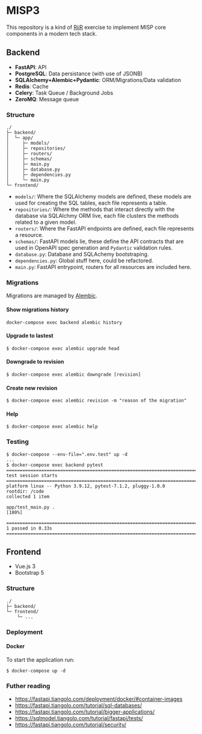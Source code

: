 # MISP3
This repository is a kind of [RiiR](http://web.archive.org/web/20220201102732/https://transitiontech.ca/random/RIIR) exercise to implement MISP core components in a modern tech stack.

## Backend
* **FastAPI**: API
* **PostgreSQL**: Data persistance (with use of JSONB)
* **SQLAlchemy+Alembic+Pydantic**: ORM/Migrations/Data validation
* **Redis**: Cache
* **Celery**: Task Queue / Background Jobs
* **ZeroMQ**: Message queue

### Structure
```
./
├─ backend/
│  └─ app/
│     ├─ models/
│     ├─ repositories/
│     ├─ routers/
│     ├─ schemas/
│     ├─ main.py
│     ├─ database.py
│     ├─ dependencies.py
│     └─ main.py
└─ frontend/
```

* `models/`: Where the SQLAlchemy models are defined, these models are used for creating the SQL tables, each file represents a table.
* `repositories/`: Where the methods that interact directly with the database via SQLAlchmy ORM live, each file clusters the methods related to a given model.
*  `routers/`: Where the FastAPI endpoints are defined, each file represents a resource.
*  `schemas/`: FastAPI models lie, these define the API contracts that are used in OpenAPI spec generation and `Pydantic` validation rules.
*  `database.py`: Database and SQLAchemy bootstraping.
*  `dependencies.py`: Global stuff here, could be refactored.
*  `main.py`: FastAPI entrypoint, routers for all resources are included here.

### Migrations
Migrations are managed by [Alembic](https://alembic.sqlalchemy.org).

#### Show migrations history
```
docker-compose exec backend alembic history
```
#### Upgrade to lastest
```
$ docker-compose exec alembic upgrade head
```
#### Downgrade to revision
```
$ docker-compose exec alembic downgrade [revision]
```
#### Create new revision
```
$ docker-compose exec alembic revision -m "reason of the migration" 
```
#### Help
```
$ docker-compose exec alembic help 
```

### Testing
```
$ docker-compose --env-file=".env.test" up -d
...
$ docker-compose exec backend pytest
=========================================================================================== test session starts ===========================================================================================
platform linux -- Python 3.9.12, pytest-7.1.2, pluggy-1.0.0
rootdir: /code
collected 1 item                                                                                                                                                                                          

app/test_main.py .                                                                                                                                                                                  [100%]

============================================================================================ 1 passed in 0.33s ============================================================================================
```

## Frontend
* Vue.js 3
* Bootstrap 5

### Structure
```
./
├─ backend/
└─ frontend/
    └─ ...
```

### Deployment
#### Docker
To start the application run:

```
$ docker-compose up -d
```

### Futher reading
* https://fastapi.tiangolo.com/deployment/docker/#container-images
* https://fastapi.tiangolo.com/tutorial/sql-databases/
* https://fastapi.tiangolo.com/tutorial/bigger-applications/
* https://sqlmodel.tiangolo.com/tutorial/fastapi/tests/
* https://fastapi.tiangolo.com/tutorial/security/


